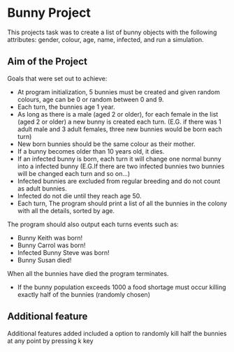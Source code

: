 # Bunny Project
This projects task was to create a list of bunny objects with the following attributes:
gender, colour, age, name, infected, and run a simulation.

## Aim of the Project
Goals that were set out to achieve:

*	At program initialization, 5 bunnies must be created and given random colours, age can be 0 or random between 0 and 9.
*	Each turn,  the bunnies age 1 year.
*	As long as there is a male (aged 2 or older), for each female in the list (aged 2 or older) a new bunny is created each turn. (E.G. if there was 1 adult male and 3 adult females, three new bunnies would be born each turn)
*	New born bunnies should be the same colour as their mother.
*	If a bunny becomes older than 10 years old, it dies.
*	If an infected bunny is born, each turn it will change one normal bunny into a infected bunny (E.G.If there are two infected bunnies two bunnies will be changed each turn and so on...)
*	Infected bunnies are excluded from regular breeding and do not count as adult bunnies.
*	Infected do not die until they reach age 50.
*	Each turn, The program should print a list of all the bunnies in the colony with all the details, sorted by age.

The program should also output each turns events such as:
*	Bunny Keith was born!
*	Bunny Carrol was born!
*	Infected Bunny Steve was born!
*	Bunny Susan died!

When all the bunnies have died the program terminates.
*	If the bunny population exceeds 1000 a food shortage must occur killing exactly half of the bunnies (randomly chosen)

## Additional feature
Additional features added included a option to randomly kill half the bunnies at any point by pressing k key
